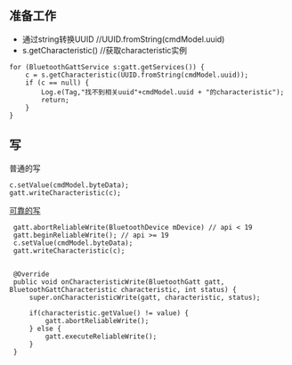 
##  准备工作

- 通过string转换UUID   //UUID.fromString(cmdModel.uuid)
- s.getCharacteristic() //获取characteristic实例


````
for (BluetoothGattService s:gatt.getServices()) {
    c = s.getCharacteristic(UUID.fromString(cmdModel.uuid));
    if (c == null) {
        Log.e(Tag,"找不到相关uuid"+cmdModel.uuid + "的characteristic");
        return;
    }
}
````

##  写

普通的写

````  
c.setValue(cmdModel.byteData);
gatt.writeCharacteristic(c);
````


[可靠的写](http://stackoverflow.com/questions/24485536/what-is-reliable-write-in-ble)

````
 gatt.abortReliableWrite(BluetoothDevice mDevice) // api < 19
 gatt.beginReliableWrite(); // api >= 19
 c.setValue(cmdModel.byteData);
 gatt.writeCharacteristic(c);


 @Override
 public void onCharacteristicWrite(BluetoothGatt gatt, BluetoothGattCharacteristic characteristic, int status) {
     super.onCharacteristicWrite(gatt, characteristic, status);

     if(characteristic.getValue() != value) {
         gatt.abortReliableWrite();
     } else {
         gatt.executeReliableWrite();
     }
 }

                
````


##  


